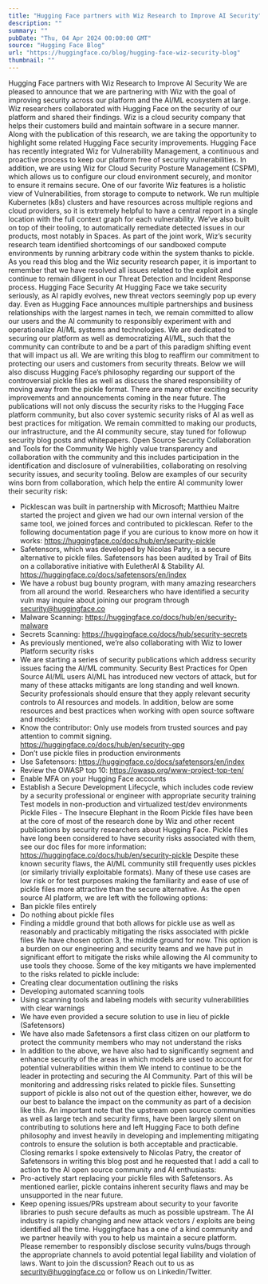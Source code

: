 ```yaml
---
title: "Hugging Face partners with Wiz Research to Improve AI Security"
description: ""
summary: ""
pubDate: "Thu, 04 Apr 2024 00:00:00 GMT"
source: "Hugging Face Blog"
url: "https://huggingface.co/blog/hugging-face-wiz-security-blog"
thumbnail: ""
---
```


Hugging Face partners with Wiz Research to Improve AI Security
We are pleased to announce that we are partnering with Wiz with the goal of improving security across our platform and the AI/ML ecosystem at large.
Wiz researchers collaborated with Hugging Face on the security of our platform and shared their findings. Wiz is a cloud security company that helps their customers build and maintain software in a secure manner. Along with the publication of this research, we are taking the opportunity to highlight some related Hugging Face security improvements.
Hugging Face has recently integrated Wiz for Vulnerability Management, a continuous and proactive process to keep our platform free of security vulnerabilities. In addition, we are using Wiz for Cloud Security Posture Management (CSPM), which allows us to configure our cloud environment securely, and monitor to ensure it remains secure.
One of our favorite Wiz features is a holistic view of Vulnerabilities, from storage to compute to network. We run multiple Kubernetes (k8s) clusters and have resources across multiple regions and cloud providers, so it is extremely helpful to have a central report in a single location with the full context graph for each vulnerability. We’ve also built on top of their tooling, to automatically remediate detected issues in our products, most notably in Spaces.
As part of the joint work, Wiz’s security research team identified shortcomings of our sandboxed compute environments by running arbitrary code within the system thanks to pickle. As you read this blog and the Wiz security research paper, it is important to remember that we have resolved all issues related to the exploit and continue to remain diligent in our Threat Detection and Incident Response process.
Hugging Face Security
At Hugging Face we take security seriously, as AI rapidly evolves, new threat vectors seemingly pop up every day. Even as Hugging Face announces multiple partnerships and business relationships with the largest names in tech, we remain committed to allow our users and the AI community to responsibly experiment with and operationalize AI/ML systems and technologies. We are dedicated to securing our platform as well as democratizing AI/ML, such that the community can contribute to and be a part of this paradigm shifting event that will impact us all. We are writing this blog to reaffirm our commitment to protecting our users and customers from security threats. Below we will also discuss Hugging Face’s philosophy regarding our support of the controversial pickle files as well as discuss the shared responsibility of moving away from the pickle format.
There are many other exciting security improvements and announcements coming in the near future. The publications will not only discuss the security risks to the Hugging Face platform community, but also cover systemic security risks of AI as well as best practices for mitigation. We remain committed to making our products, our infrastructure, and the AI community secure, stay tuned for followup security blog posts and whitepapers.
Open Source Security Collaboration and Tools for the Community
We highly value transparency and collaboration with the community and this includes participation in the identification and disclosure of vulnerabilities, collaborating on resolving security issues, and security tooling. Below are examples of our security wins born from collaboration, which help the entire AI community lower their security risk:
- Picklescan was built in partnership with Microsoft; Matthieu Maitre started the project and given we had our own internal version of the same tool, we joined forces and contributed to picklescan. Refer to the following documentation page if you are curious to know more on how it works: https://huggingface.co/docs/hub/en/security-pickle
- Safetensors, which was developed by Nicolas Patry, is a secure alternative to pickle files. Safetensors has been audited by Trail of Bits on a collaborative initiative with EuletherAI & Stability AI. https://huggingface.co/docs/safetensors/en/index
- We have a robust bug bounty program, with many amazing researchers from all around the world. Researchers who have identified a security vuln may inquire about joining our program through security@huggingface.co
- Malware Scanning: https://huggingface.co/docs/hub/en/security-malware
- Secrets Scanning: https://huggingface.co/docs/hub/security-secrets
- As previously mentioned, we’re also collaborating with Wiz to lower Platform security risks
- We are starting a series of security publications which address security issues facing the AI/ML community.
Security Best Practices for Open Source AI/ML users
AI/ML has introduced new vectors of attack, but for many of these attacks mitigants are long standing and well known. Security professionals should ensure that they apply relevant security controls to AI resources and models. In addition, below are some resources and best practices when working with open source software and models:
- Know the contributor: Only use models from trusted sources and pay attention to commit signing. https://huggingface.co/docs/hub/en/security-gpg
- Don’t use pickle files in production environments
- Use Safetensors: https://huggingface.co/docs/safetensors/en/index
- Review the OWASP top 10: https://owasp.org/www-project-top-ten/
- Enable MFA on your Hugging Face accounts
- Establish a Secure Development Lifecycle, which includes code review by a security professional or engineer with appropriate security training Test models in non-production and virtualized test/dev environments
Pickle Files - The Insecure Elephant in the Room
Pickle files have been at the core of most of the research done by Wiz and other recent publications by security researchers about Hugging Face. Pickle files have long been considered to have security risks associated with them, see our doc files for more information: https://huggingface.co/docs/hub/en/security-pickle
Despite these known security flaws, the AI/ML community still frequently uses pickles (or similarly trivially exploitable formats). Many of these use cases are low risk or for test purposes making the familiarity and ease of use of pickle files more attractive than the secure alternative.
As the open source AI platform, we are left with the following options:
- Ban pickle files entirely
- Do nothing about pickle files
- Finding a middle ground that both allows for pickle use as well as reasonably and practicably mitigating the risks associated with pickle files
We have chosen option 3, the middle ground for now. This option is a burden on our engineering and security teams and we have put in significant effort to mitigate the risks while allowing the AI community to use tools they choose. Some of the key mitigants we have implemented to the risks related to pickle include:
- Creating clear documentation outlining the risks
- Developing automated scanning tools
- Using scanning tools and labeling models with security vulnerabilities with clear warnings
- We have even provided a secure solution to use in lieu of pickle (Safetensors)
- We have also made Safetensors a first class citizen on our platform to protect the community members who may not understand the risks
- In addition to the above, we have also had to significantly segment and enhance security of the areas in which models are used to account for potential vulnerabilities within them
We intend to continue to be the leader in protecting and securing the AI Community. Part of this will be monitoring and addressing risks related to pickle files. Sunsetting support of pickle is also not out of the question either, however, we do our best to balance the impact on the community as part of a decision like this.
An important note that the upstream open source communities as well as large tech and security firms, have been largely silent on contributing to solutions here and left Hugging Face to both define philosophy and invest heavily in developing and implementing mitigating controls to ensure the solution is both acceptable and practicable.
Closing remarks
I spoke extensively to Nicolas Patry, the creator of Safetensors in writing this blog post and he requested that I add a call to action to the AI open source community and AI enthusiasts:
- Pro-actively start replacing your pickle files with Safetensors. As mentioned earlier, pickle contains inherent security flaws and may be unsupported in the near future.
- Keep opening issues/PRs upstream about security to your favorite libraries to push secure defaults as much as possible upstream.
The AI industry is rapidly changing and new attack vectors / exploits are being identified all the time. Huggingface has a one of a kind community and we partner heavily with you to help us maintain a secure platform.
Please remember to responsibly disclose security vulns/bugs through the appropriate channels to avoid potential legal liability and violation of laws.
Want to join the discussion? Reach out to us as security@huggingface.co or follow us on Linkedin/Twitter.